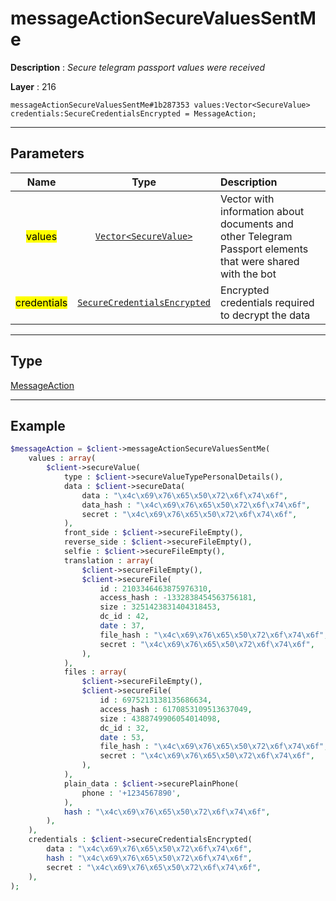 # messageActionSecureValuesSentMe

**Description** : *Secure telegram passport values were received*

**Layer** : 216

```tl
messageActionSecureValuesSentMe#1b287353 values:Vector<SecureValue> credentials:SecureCredentialsEncrypted = MessageAction;
```

---

## Parameters

| Name | Type | Description |
| :---: | :---: | :--- |
| <mark>values</mark> | [`Vector<SecureValue>`](type/SecureValue) | Vector with information about documents and other Telegram Passport elements that were shared with the bot |
| <mark>credentials</mark> | [`SecureCredentialsEncrypted`](type/SecureCredentialsEncrypted) | Encrypted credentials required to decrypt the data |

---

## Type

[MessageAction](type/MessageAction)

---

## Example

```php
$messageAction = $client->messageActionSecureValuesSentMe(
	values : array(
		$client->secureValue(
			type : $client->secureValueTypePersonalDetails(),
			data : $client->secureData(
				data : "\x4c\x69\x76\x65\x50\x72\x6f\x74\x6f",
				data_hash : "\x4c\x69\x76\x65\x50\x72\x6f\x74\x6f",
				secret : "\x4c\x69\x76\x65\x50\x72\x6f\x74\x6f",
			),
			front_side : $client->secureFileEmpty(),
			reverse_side : $client->secureFileEmpty(),
			selfie : $client->secureFileEmpty(),
			translation : array(
				$client->secureFileEmpty(),
				$client->secureFile(
					id : 2103346463875976310,
					access_hash : -1332838454563756181,
					size : 3251423831404318453,
					dc_id : 42,
					date : 37,
					file_hash : "\x4c\x69\x76\x65\x50\x72\x6f\x74\x6f",
					secret : "\x4c\x69\x76\x65\x50\x72\x6f\x74\x6f",
				),
			),
			files : array(
				$client->secureFileEmpty(),
				$client->secureFile(
					id : 6975213138135686634,
					access_hash : 6170853109513637049,
					size : 4388749906054014098,
					dc_id : 32,
					date : 53,
					file_hash : "\x4c\x69\x76\x65\x50\x72\x6f\x74\x6f",
					secret : "\x4c\x69\x76\x65\x50\x72\x6f\x74\x6f",
				),
			),
			plain_data : $client->securePlainPhone(
				phone : '+1234567890',
			),
			hash : "\x4c\x69\x76\x65\x50\x72\x6f\x74\x6f",
		),
	),
	credentials : $client->secureCredentialsEncrypted(
		data : "\x4c\x69\x76\x65\x50\x72\x6f\x74\x6f",
		hash : "\x4c\x69\x76\x65\x50\x72\x6f\x74\x6f",
		secret : "\x4c\x69\x76\x65\x50\x72\x6f\x74\x6f",
	),
);
```